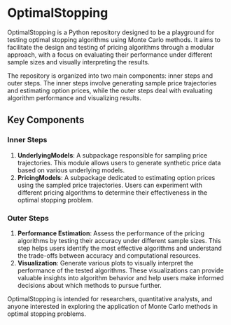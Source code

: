 # OptimalStopping

OptimalStopping is a Python repository designed to be a playground for testing optimal stopping algorithms using Monte Carlo methods. It aims to facilitate the design and testing of pricing algorithms through a modular approach, with a focus on evaluating their performance under different sample sizes and visually interpreting the results.

The repository is organized into two main components: inner steps and outer steps. The inner steps involve generating sample price trajectories and estimating option prices, while the outer steps deal with evaluating algorithm performance and visualizing results.

## Key Components

### Inner Steps

1. **UnderlyingModels**: A subpackage responsible for sampling price trajectories. This module allows users to generate synthetic price data based on various underlying models.
2. **PricingModels**: A subpackage dedicated to estimating option prices using the sampled price trajectories. Users can experiment with different pricing algorithms to determine their effectiveness in the optimal stopping problem.

### Outer Steps

1. **Performance Estimation**: Assess the performance of the pricing algorithms by testing their accuracy under different sample sizes. This step helps users identify the most effective algorithms and understand the trade-offs between accuracy and computational resources.
2. **Visualization**: Generate various plots to visually interpret the performance of the tested algorithms. These visualizations can provide valuable insights into algorithm behavior and help users make informed decisions about which methods to pursue further.

OptimalStopping is intended for researchers, quantitative analysts, and anyone interested in exploring the application of Monte Carlo methods in optimal stopping problems.